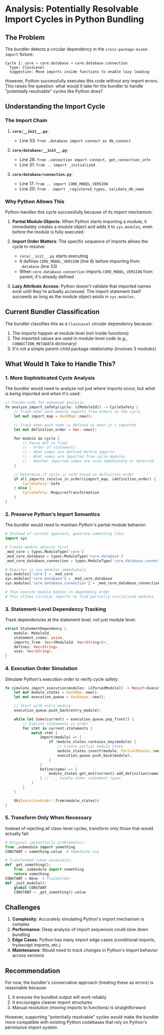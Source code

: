 # Analysis: Potentially Resolvable Import Cycles in Python Bundling

## The Problem

The bundler detects a circular dependency in the `cross-package-mixed-import` fixture:

```
Cycle 1: core → core.database → core.database.connection
  Type: ClassLevel
  Suggestion: Move imports inside functions to enable lazy loading
```

However, Python successfully executes this code without any import errors. This raises the question: what would it take for the bundler to handle "potentially resolvable" cycles like Python does?

## Understanding the Import Cycle

### The Import Chain

1. **`core/__init__.py`**:
   - Line 33: `from .database import connect as db_connect`

2. **`core/database/__init__.py`**:
   - Line 28: `from .connection import connect, get_connection_info`
   - Line 31: `from .. import _initialized`

3. **`core/database/connection.py`**:
   - Line 17: `from .. import CORE_MODEL_VERSION`
   - Line 20: `from . import _registered_types, validate_db_name`

### Why Python Allows This

Python handles this cycle successfully because of its import mechanism:

1. **Partial Module Objects**: When Python starts importing a module, it immediately creates a module object and adds it to `sys.modules`, even before the module is fully executed.

2. **Import Order Matters**: The specific sequence of imports allows the cycle to resolve:
   - `core/__init__.py` starts executing
   - It defines `CORE_MODEL_VERSION` (line 8) before importing from `.database` (line 33)
   - When `core.database.connection` imports `CORE_MODEL_VERSION` from parent, it's already defined

3. **Lazy Attribute Access**: Python doesn't validate that imported names exist until they're actually accessed. The import statement itself succeeds as long as the module object exists in `sys.modules`.

## Current Bundler Classification

The bundler classifies this as a `ClassLevel` circular dependency because:

1. The imports happen at module level (not inside functions)
2. The imported values are used in module-level code (e.g., `CONNECTION_METADATA` dictionary)
3. It's not a simple parent-child package relationship (involves 3 modules)

## What Would It Take to Handle This?

### 1. More Sophisticated Cycle Analysis

The bundler would need to analyze not just *where* imports occur, but *what* is being imported and *when* it's used:

```rust
// Pseudo-code for enhanced analysis
fn analyze_import_safety(cycle: &[ModuleId]) -> CycleSafety {
    // Track what each module imports from others in the cycle
    let mut import_map = HashMap::new();

    // Track when each name is defined vs when it's imported
    let mut definition_order = Vec::new();

    for module in cycle {
        // Parse AST to find:
        // - Order of statements
        // - What names are defined before imports
        // - What names are imported from cycle modules
        // - Whether imported names are used immediately or deferred
    }

    // Determine if cycle is safe based on definition order
    if all_imports_resolve_in_order(&import_map, &definition_order) {
        CycleSafety::Safe
    } else {
        CycleSafety::RequiresTransformation
    }
}
```

### 2. Preserve Python's Import Semantics

The bundler would need to maintain Python's partial module behavior:

```python
# Instead of current approach, generate something like:
import sys

# Create module objects first
_mod_core = types.ModuleType('core')
_mod_core_database = types.ModuleType('core.database')
_mod_core_database_connection = types.ModuleType('core.database.connection')

# Register in sys.modules immediately
sys.modules['core'] = _mod_core
sys.modules['core.database'] = _mod_core_database
sys.modules['core.database.connection'] = _mod_core_database_connection

# Then execute module bodies in dependency order
# This allows circular imports to find partially-initialized modules
```

### 3. Statement-Level Dependency Tracking

Track dependencies at the statement level, not just module level:

```rust
struct StatementDependency {
    module: ModuleId,
    statement_index: usize,
    imports_from: Vec<(ModuleId, Vec<String>)>,
    defines: Vec<String>,
    uses: Vec<String>,
}
```

### 4. Execution Order Simulation

Simulate Python's execution order to verify cycle safety:

```rust
fn simulate_import_execution(modules: &[ParsedModule]) -> Result<ExecutionOrder> {
    let mut module_states = HashMap::new();
    let mut execution_queue = VecDeque::new();

    // Start with entry module
    execution_queue.push_back(entry_module);

    while let Some(current) = execution_queue.pop_front() {
        // Execute statements in order
        for stmt in current.statements {
            match stmt {
                Import(module) => {
                    if !module_states.contains_key(module) {
                        // Create partial module state
                        module_states.insert(module, PartialModule::new());
                        execution_queue.push_back(module);
                    }
                }
                Define(name) => {
                    module_states.get_mut(current).add_definition(name);
                } // ... handle other statement types
            }
        }
    }

    Ok(ExecutionOrder::from(module_states))
}
```

### 5. Transform Only When Necessary

Instead of rejecting all class-level cycles, transform only those that would actually fail:

```python
# Original (potentially problematic):
from .submodule import something
CONSTANT = something.value  # Immediate use

# Transformed (when necessary):
def _get_something():
    from .submodule import something
    return something
CONSTANT = None  # Placeholder
def _init_module():
    global CONSTANT
    CONSTANT = _get_something().value
```

## Challenges

1. **Complexity**: Accurately simulating Python's import mechanism is complex
2. **Performance**: Deep analysis of import sequences could slow down bundling
3. **Edge Cases**: Python has many import edge cases (conditional imports, try/except imports, etc.)
4. **Maintenance**: Would need to track changes in Python's import behavior across versions

## Recommendation

For now, the bundler's conservative approach (treating these as errors) is reasonable because:

1. It ensures the bundled output will work reliably
2. It encourages cleaner import structures
3. Manual resolution (moving imports to functions) is straightforward

However, supporting "potentially resolvable" cycles would make the bundler more compatible with existing Python codebases that rely on Python's permissive import system.
